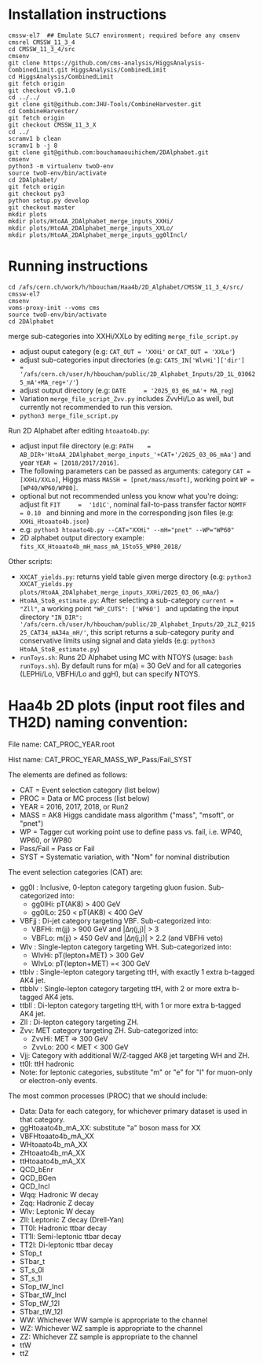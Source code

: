 # Installation instructions
```
cmssw-el7  ## Emulate SLC7 environment; required before any cmsenv
cmsrel CMSSW_11_3_4
cd CMSSW_11_3_4/src
cmsenv
git clone https://github.com/cms-analysis/HiggsAnalysis-CombinedLimit.git HiggsAnalysis/CombinedLimit
cd HiggsAnalysis/CombinedLimit
git fetch origin
git checkout v9.1.0
cd ../../
git clone git@github.com:JHU-Tools/CombineHarvester.git
cd CombineHarvester/
git fetch origin
git checkout CMSSW_11_3_X
cd ../
scramv1 b clean
scramv1 b -j 8
git clone git@github.com:bouchamaouihichem/2DAlphabet.git
cmsenv
python3 -m virtualenv twoD-env
source twoD-env/bin/activate
cd 2DAlphabet/
git fetch origin
git checkout py3
python setup.py develop
git checkout master
mkdir plots
mkdir plots/HtoAA_2DAlphabet_merge_inputs_XXHi/
mkdir plots/HtoAA_2DAlphabet_merge_inputs_XXLo/
mkdir plots/HtoAA_2DAlphabet_merge_inputs_gg0lIncl/
```


# Running instructions
```
cd /afs/cern.ch/work/h/hboucham/Haa4b/2D_Alphabet/CMSSW_11_3_4/src/
cmssw-el7 
cmsenv
voms-proxy-init --voms cms
source twoD-env/bin/activate
cd 2DAlphabet
```

merge sub-categories into XXHi/XXLo by editing ```merge_file_script.py```
-  adjust ouput category (e.g: ```CAT_OUT = 'XXHi'``` or ```CAT_OUT = 'XXLo'```)
-  adjust sub-categories input directories (e.g: ```CATS_IN['WlvHi']['dir']   = '/afs/cern.ch/user/h/hboucham/public/2D_Alphabet_Inputs/2D_1L_030625_mA'+MA_reg+'/'```)
-  adjust output directory (e.g: ```DATE     = '2025_03_06_mA'+ MA_reg```)
-  Variation ```merge_file_script_Zvv.py``` includes ZvvHi/Lo as well, but currently not recommended to run this version.
- ```python3 merge_file_script.py```

Run 2D Alphabet after editing ```htoaato4b.py```:
- adjust input file directory (e.g: ```PATH    = AB_DIR+'HtoAA_2DAlphabet_merge_inputs_'+CAT+'/2025_03_06_mAa'```) and year ```YEAR = [2018/2017/2016]```.
- The following parameters can be passed as arguments: category ```CAT = [XXHi/XXLo]```, Higgs mass ```MASSH = [pnet/mass/msoft]```, working point ```WP = [WP40/WP60/WP80]```.
- optional but not recommended unless you know what you're doing: adjust fit ```FIT     =  '1d1C'```, nominal fail-to-pass transfer factor ```NOMTF   = 0.10 ``` and binning and more in the corresponding json files (e.g: ```XXHi_Htoaato4b.json```)
- e.g: ```python3 htoaato4b.py --CAT="XXHi" --mH="pnet" --WP="WP60"```
- 2D alphabet output directory example: ```fits_XX_Htoaato4b_mH_mass_mA_15to55_WP80_2018/```

Other scripts:
- ```XXCAT_yields.py```: returns yield table given merge directory (e.g: ```python3 XXCAT_yields.py plots/HtoAA_2DAlphabet_merge_inputs_XXHi/2025_03_06_mAa/```)
- ```HtoAA_StoB_estimate.py```: After selecting a sub-category ```current = "Zll"```, a working point ```"WP_CUTS": ['WP60'] ``` and updating the input directory ```"IN_DIR": '/afs/cern.ch/user/h/hboucham/public/2D_Alphabet_Inputs/2D_2LZ_021525_CAT34_mA34a_mH/'```, this script returns a sub-category purity and conservative limits using signal and data yields (e.g: ```python3  HtoAA_StoB_estimate.py```)
- ```runToys.sh```: Runs 2D Alphabet using MC with NTOYS (usage: ```bash runToys.sh```). By default runs for m(a) = 30 GeV and for all categories (LEPHi/Lo, VBFHi/Lo and ggH), but can specify NTOYS.

# Haa4b 2D plots (input root files and TH2D) naming convention:
File name: CAT_PROC_YEAR.root

Hist name: CAT_PROC_YEAR_MASS_WP_Pass/Fail_SYST

The elements are defined as follows:
- CAT = Event selection category (list below)
- PROC = Data or MC process (list below)
- YEAR = 2016, 2017, 2018, or Run2
- MASS = AK8 Higgs candidate mass algorithm ("mass", "msoft", or "pnet")
- WP = Tagger cut working point use to define pass vs. fail, i.e. WP40, WP60, or WP80
- Pass/Fail = Pass or Fail 
- SYST = Systematic variation, with "Nom" for nominal distribution

The event selection categories (CAT) are:
- gg0l : Inclusive, 0-lepton category targeting gluon fusion. Sub-categorized into:
  - gg0lHi: pT(AK8) > 400 GeV
  - gg0lLo: 250 < pT(AK8) < 400 GeV
- VBFjj : Di-jet category targeting VBF. Sub-categorized into:
  - VBFHi: m(jj) > 900 GeV and |Δ𝜂(j,j)| > 3
  - VBFLo: m(jj) > 450 GeV and |Δ𝜂(j,j)| > 2.2 (and VBFHi veto)
- Wlv : Single-lepton category targeting WH. Sub-categorized into:
  - WlvHi: pT(lepton+MET) > 300 GeV
  - WlvLo:  pT(lepton+MET) =< 300 GeV
- ttblv : Single-lepton category targeting ttH, with exactly 1 extra b-tagged AK4 jet.
- ttbblv : Single-lepton category targeting ttH, with 2 or more extra b-tagged AK4 jets.
- ttbll : Di-lepton category targeting ttH, with 1 or more extra b-tagged AK4 jet.
- Zll : Di-lepton category targeting ZH.  
- Zvv: MET category targeting ZH. Sub-categorized into:
  - ZvvHi: MET => 300 GeV
  - ZvvLo: 200 < MET < 300 GeV
- Vjj: Category with additional W/Z-tagged AK8 jet targeting WH and ZH.
- tt0l: ttH hadronic
- Note: for leptonic categories, substitute "m" or "e" for "l" for muon-only or electron-only events.

The most common processes (PROC) that we should include:
- Data: Data for each category, for whichever primary dataset is used in that category.
- ggHtoaato4b_mA_XX: substitute "a" boson mass for XX
- VBFHtoaato4b_mA_XX
- WHtoaato4b_mA_XX
- ZHtoaato4b_mA_XX
- ttHtoaato4b_mA_XX
- QCD_bEnr
- QCD_BGen
- QCD_Incl
- Wqq: Hadronic W decay
- Zqq: Hadronic Z decay
- Wlv: Leptonic W decay
- Zll: Leptonic Z decay (Drell-Yan)
- TT0l: Hadronic ttbar decay
- TT1l: Semi-leptonic ttbar decay
- TT2l: Di-leptonic ttbar decay
- STop_t
- STbar_t
- ST_s_0l
- ST_s_1l
- STop_tW_Incl
- STbar_tW_Incl
- STop_tW_12l
- STbar_tW_12l
- WW: Whichever WW sample is appropriate to the channel
- WZ: Whichever WZ sample is appropriate to the channel
- ZZ: Whichever ZZ sample is appropriate to the channel
- ttW
- ttZ


